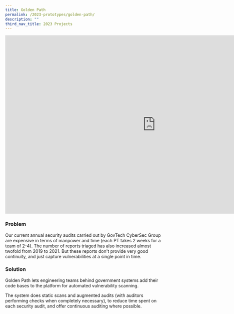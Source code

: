 ```yaml
---
title: Golden Path
permalink: /2023-prototypes/golden-path/
description: ""
third_nav_title: 2023 Projects
---
```

<iframe allowfullscreen="true" height="569" width="960" frameborder="0" src="https://docs.google.com/presentation/d/e/2PACX-1vTVBFXUQWFLEwFEfQvvl1zuXsy1JtplNcc2EtflNasuaYBwu140AqbWuCaaHiFiBA/embed?start=false&loop=false&delayms=3000"></iframe>

### Problem
Our current annual security audits carried out by GovTech CyberSec Group are expensive in terms of manpower and time (each PT takes 2 weeks for a team of 2-4). The number of reports triaged has also increased almost twofold from 2019 to 2021. But these reports don't provide very good continuity, and just capture vulnerabilities at a single point in time.

### Solution
Golden Path lets engineering teams behind government systems add their code bases to the platform for automated vulnerability scanning. 

The system does static scans and augmented audits (with auditors performing checks when completely necessary), to reduce time spent on each security audit, and offer continuous auditing where possible.